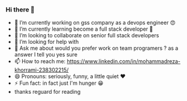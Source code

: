 ### Hi there 👋

- 🔭 I’m currently working on gss company as a devops engineer 😍
- 🌱 I’m currently learning become a full stack developer 🤩
- 👯 I’m looking to collaborate on senior full stack developers
- 🤔 I’m looking for help with
- 💬 Ask me about would you prefer work on team programers ? as a answer I tell you yes sure
- 📫 How to reach me: https://www.linkedin.com/in/mohammadreza-khorrami-238302215/
- 😄 Pronouns: seriously, funny, a little quiet ❤
- ⚡ Fun fact: in fact just I'm hunger 😁
- thanks reguard for reading 

